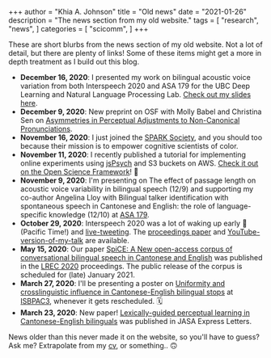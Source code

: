 +++
author = "Khia A. Johnson"
title = "Old news"
date = "2021-01-26"
description = "The news section from my old website."
tags = [
    "research",
    "news",
]
categories = [
	"scicomm", 
	]
+++

These are short blurbs from the news section of my old website. Not a lot of detail, but there are plenty of links! Some of these items might get a more in depth treatment as I build out this blog. <!--more-->

- **December 16, 2020**: I presented my work on bilingual acoustic voice variation from both Interspeech 2020 and ASA 179 for the UBC Deep Learning and Natural Language Processing Lab. [Check out my slides here](/pdfs/johnson-ubc-dl-nlp-slides-2020.pdf).
- **December 9, 2020**: New preprint on OSF with Molly Babel and Christina Sen on [Asymmetries in Perceptual Adjustments to Non-Canonical Pronunciations](https://osf.io/vdpbr/). 
- **November 16, 2020**: I just joined the [SPARK Society](https://www.sparksociety.org/), and you should too because their mission is to empower cognitive scientists of color. 
- **November 11, 2020**: I recently published a tutorial for implementing online experiments using [jsPsych](https://www.jspsych.org/) and S3 buckets on AWS. [Check it out on the Open Science Framework](https://osf.io/3ufx7/)! 🌼
- **November 9, 2020**: I'm presenting on The effect of passage length on acoustic voice variability in bilingual speech (12/9) and supporting my co-author Angelina Lloy with Bilingual talker identification with spontaneous speech in Cantonese and English: the role of language-specific knowledge (12/10) at [ASA 179](https://acousticalsociety.org/asa-meetings/). 
- **October 29, 2020**: Interspeech 2020 was a lot of waking up early 🌅 (Pacific Time!) and [live-tweeting](https://twitter.com/search?q=%23interspeech2020%20%40khia_johnson&src=typed_query). The [proceedings paper](https://isca-speech.org/archive/Interspeech_2020/pdfs/3095.pdf) and [YouTube-version-of-my-talk](https://youtu.be/vhRuEWEIRao) are available.
- **May 15, 2020**: Our paper [SpiCE: A New open-access corpus of conversational bilingual speech in Cantonese and English](http://www.lrec-conf.org/proceedings/lrec2020/pdf/2020.lrec-1.503.pdf) was published in the [LREC 2020](https://lrec2020.lrec-conf.org/en/) proceedings. The public release of the corpus is scheduled for (late) January 2021.
- **March 27, 2020**: I'll be presenting a poster on [Uniformity and crosslinguistic influence in Cantonese-English bilingual stops](/pdfs/johnson-babel-isbpac3-abstract.pdf) at [ISBPAC3](https://www.isbpac.org/), whenever it gets rescheduled. 🗓
- **March 23, 2020**: New paper! [Lexically-guided perceptual learning in Cantonese-English bilinguals](https://asa.scitation.org/doi/10.1121/10.0000942) was published in JASA Express Letters.

News older than this never made it on the website, so you'll have to guess? Ask me? Extrapolate from my [cv](/pdfs/johnson-cv.pdf), or something.. 🙃
